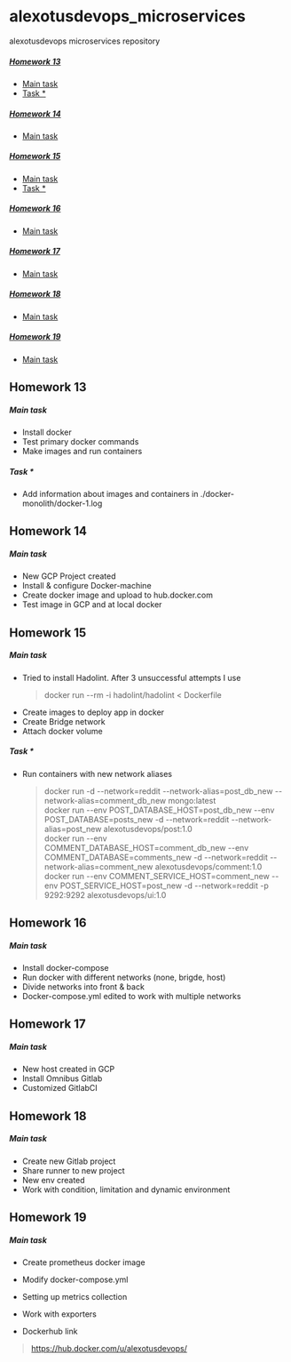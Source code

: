 # alexotusdevops_microservices
alexotusdevops microservices repository

##### [Homework 13](#hw13) 
 * [Main task](#hw131)  
 * [Task *](#hw132) 
##### [Homework 14](#hw14)  
 * [Main task](#hw141)  
##### [Homework 15](#hw15)  
 * [Main task](#hw151)  
 * [Task *](#hw152)  
##### [Homework 16](#hw16)  
 * [Main task](#hw161)  
##### [Homework 17](#hw17)  
 * [Main task](#hw171)  
##### [Homework 18](#hw18)  
 * [Main task](#hw181)  
##### [Homework 19](#hw19)  
 * [Main task](#hw191)  



<a name="hw13"></a>
## Homework 13
<a name="hw131"></a>
##### Main task  
  - Install docker  
  - Test primary docker commands  
  - Make images and run containers  

<a name="hw132"></a>
##### Task *  
  - Add information about images and containers in ./docker-monolith/docker-1.log

<a name="hw14"></a>
## Homework 14
<a name="hw141"></a>
##### Main task  
  - New GCP Project created  
  - Install & configure Docker-machine  
  - Create docker image and upload to hub.docker.com  
  - Test image in GCP and at local docker  


<a name="hw15"></a>
## Homework 15
<a name="hw151"></a>
##### Main task  
  - Tried to install Hadolint. After 3 unsuccessful attempts I use  
    > docker run --rm -i hadolint/hadolint < Dockerfile  
  - Create images to deploy app in docker  
  - Create Bridge network  
  - Attach docker volume 

<a name="hw152"></a>
##### Task *  
  - Run containers with new network aliases  
    > docker run -d --network=reddit --network-alias=post_db_new --network-alias=comment_db_new mongo:latest  
    > docker run --env POST_DATABASE_HOST=post_db_new --env POST_DATABASE=posts_new -d --network=reddit --network-alias=post_new alexotusdevops/post:1.0  
    > docker run --env COMMENT_DATABASE_HOST=comment_db_new --env COMMENT_DATABASE=comments_new -d --network=reddit --network-alias=comment_new alexotusdevops/comment:1.0  
    > docker run --env COMMENT_SERVICE_HOST=comment_new --env POST_SERVICE_HOST=post_new -d --network=reddit -p 9292:9292 alexotusdevops/ui:1.0  

<a name="hw16"></a>
## Homework 16
<a name="hw161"></a>
##### Main task  
  - Install docker-compose  
  - Run docker with different networks (none, brigde, host)  
  - Divide networks into front & back  
  - Docker-compose.yml edited to work with multiple networks  

<a name="hw17"></a>
## Homework 17
<a name="hw171"></a>
##### Main task  
  - New host created in GCP  
  - Install Omnibus Gitlab  
  - Customized GitlabCI  

<a name="hw18"></a>
## Homework 18
<a name="hw181"></a>
##### Main task  
  - Create new Gitlab project  
  - Share runner to new project  
  - New env created  
  - Work with condition, limitation and dynamic environment 

<a name="hw19"></a>
## Homework 19
<a name="hw191"></a>
##### Main task  
  - Create prometheus docker image  
  - Modify docker-compose.yml  
  - Setting up metrics collection  
  - Work with exporters  

  - Dockerhub link  
> https://hub.docker.com/u/alexotusdevops/
